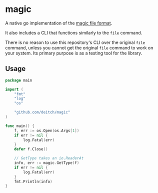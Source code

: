 # magic

A native go implementation of the [magic file format](http://www.darwinsys.com/file/).

It also includes a CLI that functions similarly to the `file` command.

There is no reason to use this repository's CLI over the original `file` command, unless you cannot get the original `file` command to work on your system. Its primary purpose is as a testing tool for the library.

## Usage

```go
package main

import (
    "fmt"
    "log"
    "os"

    "github.com/deitch/magic"
)

func main() {
    f, err := os.Open(os.Args[1])
    if err != nil {
        log.Fatal(err)
    }
    defer f.Close()

    // GetType takes an io.ReaderAt
    info, err := magic.GetType(f)
    if err != nil {
        log.Fatal(err)
    }
    fmt.Println(info)
}
```